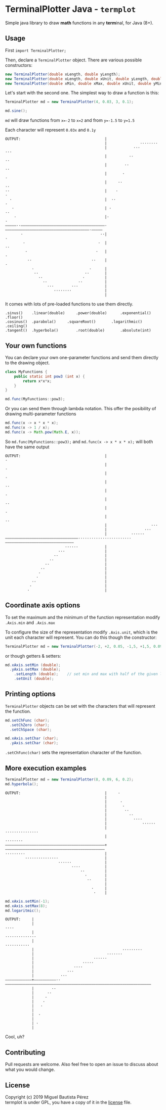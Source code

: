 TerminalPlotter Java - `termplot`
=======
Simple java library to draw **math** functions in any **term**inal, for Java (8+).

Usage
-----
First `import TerminalPlotter;`

Then, declare a `TerminalPlotter` object. There are various possible constructors:

```java
new TerminalPlotter(double xLength, double yLength);
new TerminalPlotter(double xLength, double xUnit, double yLength, double yUnit);
new TerminalPlotter(double xMin, double xMax, double xUnit, double yMin, double yMax, double yUnit);
```
Let's start with the second one. The simplest way to draw a function is this:

```java
TerminalPlotter md = new TerminalPlotter(4, 0.03, 3, 0.1);

md.sine();
```
`md` will draw functions from `x=-2` to `x=2` and from `y=-1.5` to `y=1.5`

Each character will represent `0.03x` and `0.1y`

```
OUTPUT:                                      |
                                             |               ········
                                             |            ···        ···
                                             |          ··              ··
                                             |        ··                  ··
                                             |       ·                      ·
                                             |     ··                        ··
··                                           |    ·                            ·
  ·                                          |  ··                              ·
   ·                                         | ·                                 ··
    ·                                        |·                                    ·
—————··——————————————————————————————————————·——————————————————————————————————————·—————
       ·                                   ··|                                       ·
        ·                                 ·  |                                        ··
         ·                               ·   |                                          ·
          ··                           ··    |                                           ·
            ·                         ·      |
             ··                     ··       |
               ··                  ·         |
                 ··              ··          |
                   ···        ···            |
                      ········               |
                                             |

```

It comes with lots of pre-loaded functions to use them directly.

```
.sinus()	.linear(double)		.power(double)		.exponential()		.floor()
.cosinus()	.parabola()		.squareRoot()		.logarithmic()		.ceiling()
.tangent()	.hyperbola()		.root(double)		.absolute(int)
```

Your own functions
------------------
You can declare your own one-parameter functions and send them directly to the drawing object.

```java
class MyFunctions {
    public static int pow3 (int x) {
        return x*x*x;
    }
}

md.func(MyFunctions::pow3);
```
Or you can send them through lambda notation. This offer the posibility of drawing multi-parameter functions

```java
md.func(x -> x * x * x);
md.func(x -> 1 / x);
md.func(x -> Math.pow(Math.E, x));
```
So `md.func(MyFunctions::pow3);` and `md.func(x -> x * x * x);` will both have the same output

```
OUTPUT:                                      |                                 ·
                                             |                                ·
                                             |                               ·
                                             |                             ··
                                             |                            ·
                                             |                          ··
                                             |                         ·
                                             |                       ··
                                             |                    ···
                                             |                 ···
                                             |           ······
—————————————————————————————————························———————————————————————————————
                           ······            |
                        ···                  |
                      ··                     |
                    ··                       |
                  ··                         |
                ··                           |
               ·                             |
              ·                              |
            ··                               |
           ·                                 |
          ·                                  |
```

Coordinate axis options
-----------------------
To set the maximum and the minimum of the function representation modify `.Axis.min` and `.Axis.max`

To configure the size of the representation modify `.Axis.unit`, which is the unit each character will represent.
You can do this though the constructor:

```java
TerminalPlotter md = new TerminalPlotter(-2, +2, 0.05, -1,5, +1,5, 0.09);
```
or though getters & setters:

```java
md.xAxis.setMin (double);
  .yAxis.setMax (double);
	.setLength (double);	// set min and max with half of the given length
	.setUnit (double);
```

Printing options
----------------
`TerminalPlotter` objects can be set with the characters that will represent the function.

```java
md.setChFunc (char);
  .setChZero (char);
  .setChSpace (char);

md.xAxis.setChar (char);
  .yAxis.setChar (char);
```
`.setChFunc(char)` sets the representation character of the function.

More execution examples
-----------------------
```java
TerminalPlotter md = new TerminalPlotter(8, 0.09, 6, 0.2);
md.hyperbola();
```
```
OUTPUT:                                      |     ·
                                             |
                                             |      ·
                                             |       ·
                                             |        ··
                                             |          ··
                                             |            ····
                                             |                ······
                                             |                      ···············
                                             |                                     ········
—————————————————————————————————————————————+—————————————————————————————————————————————
·········                                    |
         ···············                     |
                        ······               |
                              ····           |
                                  ··         |
                                    ·        |
                                     ··      |
                                             |
                                       ·     |
                                        ·    |
```
```java
md.xAxis.setMin(-1);
md.xAxis.setMax(8);
md.logaritmic();
```
```
OUTPUT:     |
            |                                                                          ····
            |                                                            ··············
            |                                                 ···········
            |                                        ·········
            |                                 ·······
            |                           ······
            |                      ·····
            |                  ····
            |               ···
            |            ···
————————————+——————————··——————————————————————————————————————————————————————————————————
            |        ··
            |      ··
            |     ·
            |    ·
            |   ·
            |
            |  ·
            |
            | ·
            |
```

Cool, uh?

Contributing
------------
Pull requests are welcome. Also feel free to open an issue to discuss about what you would change.

License
-------
Copyright (c) 2019 Miguel Bautista Pérez  
termplot is under GPL, you have a copy of it in the [license](LICENSE) file.

